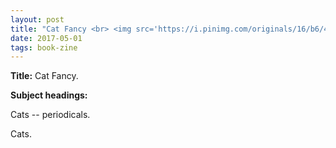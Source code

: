 ```yaml
---
layout: post
title: "Cat Fancy <br> <img src='https://i.pinimg.com/originals/16/b6/46/16b646e3f1581032dd357569363571d4.jpg' height='375' width='225'>"
date: 2017-05-01
tags: book-zine
---
```


**Title:** Cat Fancy.

**Subject headings:**

Cats -- periodicals.

Cats.

